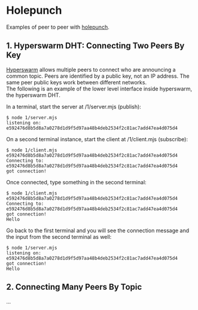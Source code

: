 # Holepunch
Examples of peer to peer with [holepunch](https://docs.holepunch.to/).

## 1. Hyperswarm DHT: Connecting Two Peers By Key
[Hyperswarm](https://docs.holepunch.to/building-blocks/hyperswarm) allows multiple peers to connect who are announcing a common topic.  Peers are identified by a public key, not an IP address.  The same peer public keys work between different networks.  
The following is an example of the lower level interface inside hyperswarm, the hyperswarm DHT.   

In a terminal, start the server at /1/server.mjs (publish):  
```
$ node 1/server.mjs
listening on: e592476d8b5d8a7a0278d1d9f5d97aa48b4deb2534f2c81ac7add47ea4d075d4
```

On a second terminal instance, start the client at /1/client.mjs (subscribe):
```
$ node 1/client.mjs e592476d8b5d8a7a0278d1d9f5d97aa48b4deb2534f2c81ac7add47ea4d075d4
Connecting to: e592476d8b5d8a7a0278d1d9f5d97aa48b4deb2534f2c81ac7add47ea4d075d4
got connection!
```

Once connected, type something in the second terminal:
```
$ node 1/client.mjs e592476d8b5d8a7a0278d1d9f5d97aa48b4deb2534f2c81ac7add47ea4d075d4
Connecting to: e592476d8b5d8a7a0278d1d9f5d97aa48b4deb2534f2c81ac7add47ea4d075d4
got connection!
Hello
```

Go back to the first terminal and you will see the connection message and the input from the second terminal as well:
```
$ node 1/server.mjs
listening on: e592476d8b5d8a7a0278d1d9f5d97aa48b4deb2534f2c81ac7add47ea4d075d4
got connection!
Hello
```

## 2. Connecting Many Peers By Topic
...